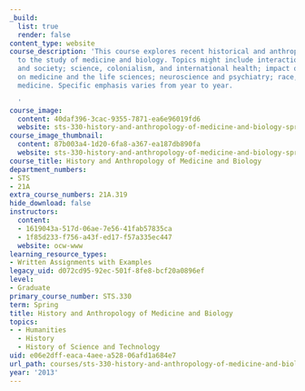 ```yaml
---
_build:
  list: true
  render: false
content_type: website
course_description: 'This course explores recent historical and anthropological approaches
  to the study of medicine and biology. Topics might include interaction of disease
  and society; science, colonialism, and international health; impact of new technologies
  on medicine and the life sciences; neuroscience and psychiatry; race, biology and
  medicine. Specific emphasis varies from year to year.

  '
course_image:
  content: 40daf396-3cac-9355-7871-ea6e96019fd6
  website: sts-330-history-and-anthropology-of-medicine-and-biology-spring-2013
course_image_thumbnail:
  content: 87b003a4-1d20-6fa8-a367-ea187db890fa
  website: sts-330-history-and-anthropology-of-medicine-and-biology-spring-2013
course_title: History and Anthropology of Medicine and Biology
department_numbers:
- STS
- 21A
extra_course_numbers: 21A.319
hide_download: false
instructors:
  content:
  - 1619043a-517d-06ae-7e56-41fab57835ca
  - 1f85d233-f756-a43f-ed17-f57a335ec447
  website: ocw-www
learning_resource_types:
- Written Assignments with Examples
legacy_uid: d072cd95-92ec-501f-8fe8-bcf20a0896ef
level:
- Graduate
primary_course_number: STS.330
term: Spring
title: History and Anthropology of Medicine and Biology
topics:
- - Humanities
  - History
  - History of Science and Technology
uid: e06e2dff-eaca-4aee-a528-06afd1a684e7
url_path: courses/sts-330-history-and-anthropology-of-medicine-and-biology-spring-2013
year: '2013'
---
```

